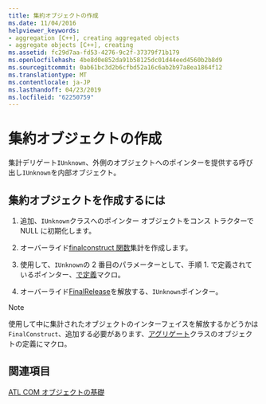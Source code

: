 ```yaml
---
title: 集約オブジェクトの作成
ms.date: 11/04/2016
helpviewer_keywords:
- aggregation [C++], creating aggregated objects
- aggregate objects [C++], creating
ms.assetid: fc29d7aa-fd53-4276-9c2f-37379f71b179
ms.openlocfilehash: 4be8d0e852da91b58125dc01d44eed4560b2b8d9
ms.sourcegitcommit: 0ab61bc3d2b6cfbd52a16c6ab2b97a8ea1864f12
ms.translationtype: MT
ms.contentlocale: ja-JP
ms.lasthandoff: 04/23/2019
ms.locfileid: "62250759"
---
```

# <a name="creating-an-aggregated-object"></a>集約オブジェクトの作成

集計デリゲート`IUnknown`、外側のオブジェクトへのポインターを提供する呼び出し`IUnknown`を内部オブジェクト。

## <a name="to-create-an-aggregated-object"></a>集約オブジェクトを作成するには

1. 追加、`IUnknown`クラスへのポインター オブジェクトをコンス トラクターで NULL に初期化します。

1. オーバーライド[finalconstruct 関数](../atl/reference/ccomobjectrootex-class.md#finalconstruct)集計を作成します。

1. 使用して、`IUnknown`の 2 番目のパラメーターとして、手順 1. で定義されているポインター、[で定義](reference/com-interface-entry-macros.md#com_interface_entry_aggregate)マクロ。

1. オーバーライド[FinalRelease](../atl/reference/ccomobjectrootex-class.md#finalrelease)を解放する、`IUnknown`ポインター。

> [!NOTE]
> 使用して中に集計されたオブジェクトのインターフェイスを解放するかどうかは`FinalConstruct`、追加する必要があります、[アグリゲート](reference/aggregation-and-class-factory-macros.md#declare_protect_final_construct)クラスのオブジェクトの定義にマクロ。

## <a name="see-also"></a>関連項目

[ATL COM オブジェクトの基礎](../atl/fundamentals-of-atl-com-objects.md)
